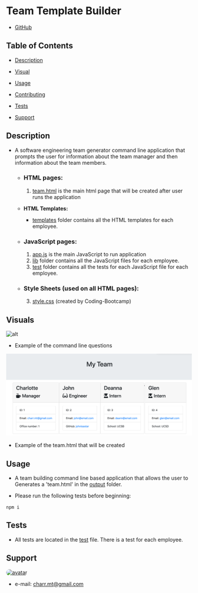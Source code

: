 #  **Team Template Builder** #

- [GitHub](https://github.com/charrmountain/team-builder)

## Table of Contents

- [Description](#description) 

- [Visual](#visual) 

- [Usage](#usage) 

- [Contributing](#contributing) 

- [Tests](#tests) 

- [Support](#support) 

## **Description**

-  A software engineering team generator command line application that prompts the user for information about the team manager and then information about the team members.

    - ### **HTML pages:**
         1. [team.html](team.html) is the main html page that will be created after user runs the application
        
     - **HTML Templates:**

          - [templates](/Users/Charlotte/Coding-Bootcamp/Homework/team-builder/templates) folder contains all the HTML templates for each employee.

    - ### **JavaScript pages:**
         1. [app.js](app.js) is the main JavaScript to run application
         2. [lib](/Users/Charlotte/Coding-Bootcamp/Homework/team-builder/lib) folder contains all the JavaScript files for each employee.
         3. [test](/Users/Charlotte/Coding-Bootcamp/Homework/team-builder/test) folder contains all the tests for each JavaScript file for each employee.

    - ### **Style Sheets** (used on all HTML pages)**:**
         3. [style.css](style.css) (created by Coding-Bootcamp)

## **Visuals**
![alt](demo/teamDemo.gif)
 
 - Example of the command line questions
 
![alt](demo/demo.png)

 - Example of the team.html that will be created

## **Usage**
- A team building command line based application that allows the user to Generates a 'team.html' in the [output](/Users/Charlotte/Coding-Bootcamp/Homework/team-builder/output) folder.

- Please run the following tests before beginning:
```
npm i
```

## **Tests**
- All tests are located in the [test](/Users/Charlotte/Coding-Bootcamp/Homework/team-builder/test) file. There is a test for each employee.

## **Support**
    
[<img src="https://avatars3.githubusercontent.com/u/60668617?v=4" alt="avatar" style="border-radius: 75px" width="75"/>](https://github.com/charrmountain)
- e-mail: charr.mt@gmail.com